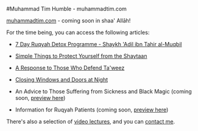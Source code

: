 [title: Muhammad Tim Humble - muhammadtim.com]:/
[menu: Home]:/
[order: 1]:/

#Muhammad Tim Humble - muhammadtim.com

[muhammadtim.com](http://www.muhammadtim.com/ "muhammadtim.com") - coming soon in shaa' Allāh!

For the time being, you can access the following articles:

* [7 Day Ruqyah Detox Programme - Shaykh 'Adil ibn Tahir al-Muqbil](/7dayrd)

* [Simple Things to Protect Yourself from the Shaytaan](/protectys)

* [A Response to Those Who Defend Ta'weez](/taweez)

* [Closing Windows and Doors at Night](/atnight)

* An Advice to Those Suffering from Sickness and Black Magic (coming soon, [preview here](http://beta.muhammadtim.com/anadvice))
* Information for Ruqyah Patients (coming soon, [preview here](http://beta.muhammadtim.com/ruqyah))



There's also a selection of [video lectures](/video), and you can [contact me](/contact).
